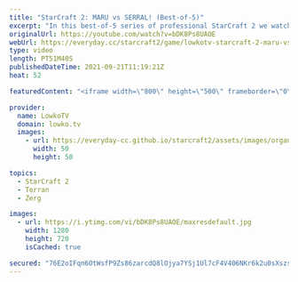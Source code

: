```yaml
---
title: "StarCraft 2: MARU vs SERRAL! (Best-of-5)"
excerpt: "In this best-of-5 series of professional StarCraft 2 we watch Serral face off against Maru in a Zerg versus Terran. This is the best player from South Korea, going up against the best player outside of South Korea.  Serral vs Trap Grand Finals (Dreamhack Fall): https://youtu.be/Bxi7syqMyXI  Support my"
originalUrl: https://youtube.com/watch?v=bDK8Ps8UAOE
webUrl: https://everyday.cc/starcraft2/game/lowkotv-starcraft-2-maru-vs-serral-best-of-5/
type: video
length: PT51M40S
publishedDateTime: 2021-09-21T11:19:21Z
heat: 52

featuredContent: "<iframe width=\"800\" height=\"500\" frameborder=\"0\" src=\"https://www.youtube.com/embed/bDK8Ps8UAOE\" allow=\"accelerometer; autoplay; encrypted-media; gyroscope; picture-in-picture\" allowfullscreen></iframe>"

provider:
  name: LowkoTV
  domain: lowko.tv
  images:
    - url: https://everyday-cc.github.io/starcraft2/assets/images/organizations/lowko.tv-50x50.jpg
      width: 50
      height: 50

topics:
  - StarCraft 2
  - Terran
  - Zerg

images:
  - url: https://i.ytimg.com/vi/bDK8Ps8UAOE/maxresdefault.jpg
    width: 1280
    height: 720
    isCached: true

secured: "76E2oIFqn6OtWsfP9Zs86zarcdQ8lOjya7YSj1Ul7cF4V406NKr6k2u0sXszsE+KvtNFgkN+Lu56004gO+hIcgJtfTr5Jk/V0xCjyx50xPf01YY2mCRGPhkpVk06Q8UvwmrG93HqOIp8H9obai2vvuOB5OLU4/GN2UZtW5I6f1Lr6wRDRfHdyJ+R8FBKZITTlHFi1e74/UneWPmCn7MFDpm1NZssdo2RF5kUx1qUwhDA1WGPqGMxNPdkKpWVErBLG5ZNFj2eZtjjKqDw+9/aFCAlDrpvJtllp/Rn8ZKnKAntewh/PaISNSN06h+VOnQoXRX2voNm7Hsz1HnicPudCukcLVDUQL506KeGWhGsdQwLvT/jbvIO8l/TxQD0eAK7r6RQVwEr4mha9zULSlfhoSjYzulIWP6tHQsRKpgYtLo=;E/rGco8zfh4Z76dwHujgNA=="
---
```


